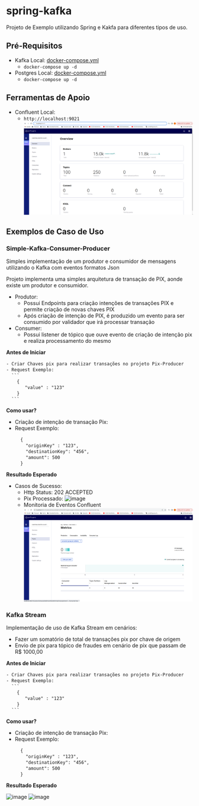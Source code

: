 # spring-kafka
Projeto de Exemplo utilizando Spring e Kakfa para diferentes tipos de uso.

## Pré-Requisitos

- Kafka Local: [docker-compose.yml](https://github.com/ice-lfernandes/docker-images/blob/master/kafka/docker-compose.yml)
  - ```docker-compose up -d```
- Postgres Local: [docker-compose.yml](https://github.com/ice-lfernandes/docker-postgres/blob/master/docker-compose.yml)
  - ```docker-compose up -d```

## Ferramentas de Apoio
- Confluent Local: 
  - ```http://localhost:9021```
  ![img.png](img.png)

## Exemplos de Caso de Uso

### Simple-Kafka-Consumer-Producer
  Simples implementação de um produtor e consumidor de mensagens utilizando o Kafka com eventos formatos Json

  Projeto implementa uma simples arquitetura de transação de PIX, aonde existe um produtor e consumidor.
  - Produtor:
    - Possui Endpoints para criação intenções de transações PIX e permite criação de novas chaves PIX
    - Após criação de intenção de PIX, é produzido um evento para ser consumido por validador que irá processar transação
  - Consumer:
    - Possui listener de tópico que ouve evento de criação de intenção pix e realiza processamento do mesmo
  
  <strong>Antes de Iniciar</strong>
  
    - Criar Chaves pix para realizar transações no projeto Pix-Producer
    - Request Exemplo:
      ```
        {
           "value" : "123"
        }
      ```
  <strong>Como usar?</strong>
  - Criação de intenção de transação Pix:
  - Request Exemplo:
      ```
        {
          "originKey" : "123",
          "destinationKey": "456",
          "amount": 500
        }
      ```
  <strong>Resultado Esperado</strong>
  - Casos de Sucesso:
    - Http Status: 202 ACCEPTED
    - Pix Processado:
      ![image](https://github.com/ice-lfernandes/spring-kafka/assets/66133397/34c30457-4812-444f-a03d-4ebb0046d6a9)
    - Monitoria de Eventos Confluent
    ![img_1.png](img_1.png)

### Kafka Stream
  Implementação de uso de Kafka Stream em cenários:
  - Fazer um somatório de total de transações pix por chave de origem
  - Envio de pix para tópico de fraudes em cenário de pix que passam de R$ 1000,00

   <strong>Antes de Iniciar</strong>
  
    - Criar Chaves pix para realizar transações no projeto Pix-Producer
    - Request Exemplo:
      ```
        {
           "value" : "123"
        }
      ```
  <strong>Como usar?</strong>
  - Criação de intenção de transação Pix:
  - Request Exemplo:
      ```
        {
          "originKey" : "123",
          "destinationKey": "456",
          "amount": 500
        }
      ```
  <strong>Resultado Esperado</strong>
  
  ![image](https://github.com/ice-lfernandes/spring-kafka/assets/66133397/22821ee0-b29b-4260-9110-1eb914745cf2)
  ![image](https://github.com/ice-lfernandes/spring-kafka/assets/66133397/637d65da-2bcb-4897-955c-3cecc789d265)
  


